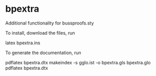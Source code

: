bpextra
=======

Additional functionality for bussproofs.sty

To install, download the files, run 

latex bpextra.ins

To generate the documentation, run

pdflatex bpextra.dtx
makeindex -s gglo.ist -o bpextra.gls bpextra.glo 
pdflatex bpextra.dtx

